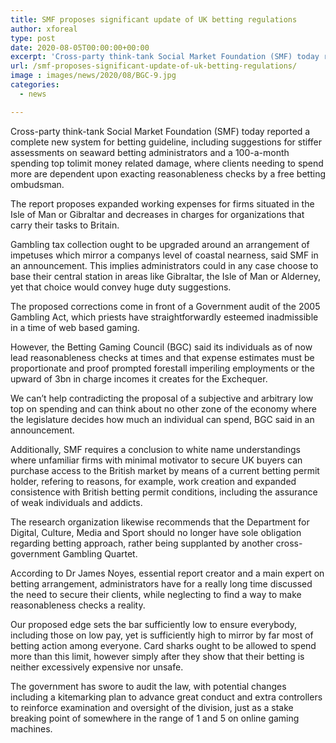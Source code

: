 ```yaml
---
title: SMF proposes significant update of UK betting regulations
author: xforeal 
type: post
date: 2020-08-05T00:00:00+00:00
excerpt: 'Cross-party think-tank Social Market Foundation (SMF) today reported an exhaustive new structure for betting guideline, including proposals for stiffer charges on seaward betting administrators and a 100-a-month spending top tolimit money related damage, where clients needing to spend more are dependent upon exacting moderateness checks by an autonomous betting ombudsman '
url: /smf-proposes-significant-update-of-uk-betting-regulations/
image : images/news/2020/08/BGC-9.jpg
categories:
  - news

---
```

Cross-party think-tank Social Market Foundation (SMF) today reported a complete new system for betting guideline, including suggestions for stiffer assessments on seaward betting administrators and a 100-a-month spending top tolimit money related damage, where clients needing to spend more are dependent upon exacting reasonableness checks by a free betting ombudsman. 

The report proposes expanded working expenses for firms situated in the Isle of Man or Gibraltar and decreases in charges for organizations that carry their tasks to Britain. 

Gambling tax collection ought to be upgraded around an arrangement of impetuses which mirror a companys level of coastal nearness, said SMF in an announcement. This implies administrators could in any case choose to base their central station in areas like Gibraltar, the Isle of Man or Alderney, yet that choice would convey huge duty suggestions. 

The proposed corrections come in front of a Government audit of the 2005 Gambling Act, which priests have straightforwardly esteemed inadmissible in a time of web based gaming. 

However, the Betting Gaming Council (BGC) said its individuals as of now lead reasonableness checks at times and that expense estimates must be proportionate and proof prompted forestall imperiling employments or the upward of 3bn in charge incomes it creates for the Exchequer. 

We can&#8217;t help contradicting the proposal of a subjective and arbitrary low top on spending and can think about no other zone of the economy where the legislature decides how much an individual can spend, BGC said in an announcement. 

Additionally, SMF requires a conclusion to white name understandings where unfamiliar firms with minimal motivator to secure UK buyers can purchase access to the British market by means of a current betting permit holder, refering to reasons, for example, work creation and expanded consistence with British betting permit conditions, including the assurance of weak individuals and addicts. 

The research organization likewise recommends that the Department for Digital, Culture, Media and Sport should no longer have sole obligation regarding betting approach, rather being supplanted by another cross-government Gambling Quartet. 

According to Dr James Noyes, essential report creator and a main expert on betting arrangement, administrators have for a really long time discussed the need to secure their clients, while neglecting to find a way to make reasonableness checks a reality. 

Our proposed edge sets the bar sufficiently low to ensure everybody, including those on low pay, yet is sufficiently high to mirror by far most of betting action among everyone. Card sharks ought to be allowed to spend more than this limit, however simply after they show that their betting is neither excessively expensive nor unsafe. 

The government has swore to audit the law, with potential changes including a kitemarking plan to advance great conduct and extra controllers to reinforce examination and oversight of the division, just as a stake breaking point of somewhere in the range of 1 and 5 on online gaming machines.